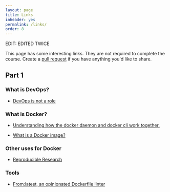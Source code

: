 ```yaml
---
layout: page
title: Links
inheader: yes
permalink: /links/
order: 8
---
```


EDIT: EDITED TWICE

This page has some interesting links. They are not required to complete the course. Create a [pull request](https://github.com/docker-hy/docker-hy.github.io/pulls) if you have anything you'd like to share.

## Part 1 ##

### What is DevOps? ###

- [DevOps is not a role](http://turnoff.us/geek/devops-explained)

### What is Docker? ###

- [Understanding how the docker daemon and docker cli work together.](https://nickjanetakis.com/blog/understanding-how-the-docker-daemon-and-docker-cli-work-together)

- [What is a Docker image?](https://cameronlonsdale.com/2018/11/26/whats-in-a-docker-image)

### Other uses for Docker ###

- [Reproducible Research](https://dl.acm.org/citation.cfm?id=2723882)

### Tools ###

- [From:latest, an opinionated Dockerfile linter](https://www.fromlatest.io/#/)
